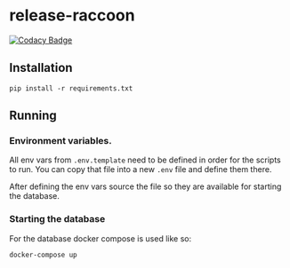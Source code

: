 # release-raccoon
[![Codacy Badge](https://api.codacy.com/project/badge/Grade/9f7b06a4a03b447f8d09c1f5324db079)](https://app.codacy.com/gh/jaivalis/release-raccoon?branch=develop?utm_source=github.com&utm_medium=referral&utm_content=jaivalis/release-raccoon&utm_campaign=Badge_Grade) 

## Installation

```pip install -r requirements.txt```

## Running

### Environment variables.
All env vars from `.env.template` need to be defined in order for the scripts to run.
You can copy that file into a new `.env` file and define them there.

After defining the env vars source the file so they are available for starting the database.

### Starting the database
For the database docker compose is used like so:
```bash
docker-compose up
```
